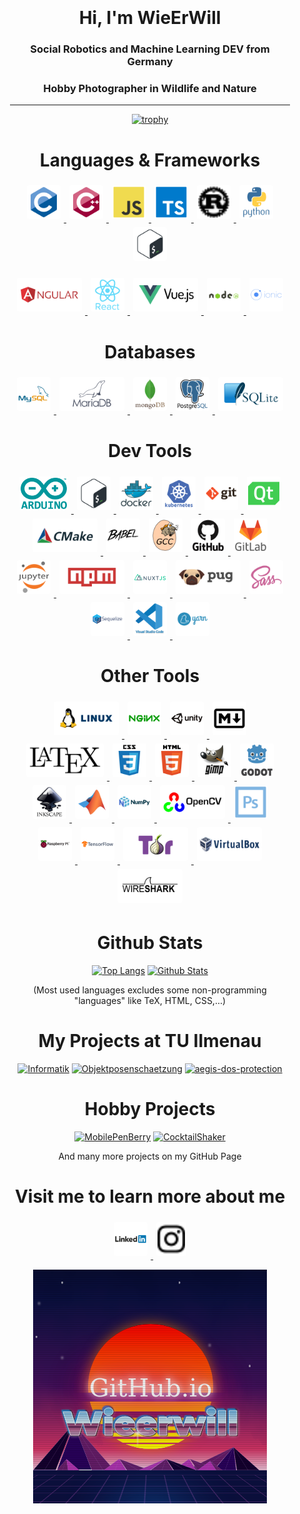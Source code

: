 <div align="center" style="text-align: center; margin: 1em; padding: 1em;" >

# Hi, I'm WieErWill
### Social Robotics and Machine Learning DEV from Germany
### Hobby Photographer in Wildlife and Nature
---
<div style="text-align:center; align: center; margin: auto; display: block;">

[![trophy](https://github-profile-trophy.vercel.app/?username=wieerwill&theme=darkhub&row=1&title=MultiLanguage,Repositories,Stars)](https://github.com/wieerwill)

</div>

# Languages & Frameworks
<a href="https://www.tutorialspoint.com/cprogramming" target="_blank"> <img src="assets/c.svg" alt="c" height="50" class="icon"/> </a> 
<a href="https://www.w3schools.com/cpp" target="_blank"> <img src="assets/cplusplus.svg" alt="cplusplus" height="50" class="icon"/> </a> 
<a href="https://www.w3schools.com/js" target="_blank"> <img src="assets/javascript.svg" alt="javascript" height="50" class="icon"/> </a> 
<a href="https://www.typescriptlang.org/" target="_blank"> <img src="assets/typescript.svg" alt="typescript" height="50" class="icon"/> </a> 
<a href="https://www.typescriptlang.org/" target="_blank"> <img src="assets/rust.svg" alt="rust" height="50" class="icon"/> </a> 
<a href="https://www.w3schools.com/python" target="_blank"> <img src="assets/python.svg" alt="python" height="50" class="icon"/> </a> 
<a href="https://linuxwiki.de/Bash" target="_blank"> <img src="assets/bash.svg" alt="bash" height="50" class="icon"/> </a> 

<a href="https://www.w3schools.com/angular/" target="_blank"> <img src="assets/angular.svg" alt="angular" height="50" class="icon"/> </a> 
<a href="https://www.w3schools.com/react/" target="_blank"> <img src="assets/react.svg" alt="react" height="50" class="icon"/> </a> 
<a href="https://vuejs.org/" target="_blank"> <img src="assets/vuejs.svg" alt="vuejs" height="50" class="icon"/> </a> 
<a href="https://www.w3schools.com/nodejs" target="_blank"> <img src="assets/nodejs.svg" alt="nodejs" height="50" class="icon"/> </a> 
<a href="https://ionicframework.com/" target="_blank"> <img src="assets/ionic.svg" alt="ionic" height="50" class="icon"/> </a> 


# Databases
<a href="https://www.mysql.com" target="_blank"> <img src="assets/mysql.svg" alt="mysql" height="50" class="icon"/> </a> 
<a href="https://www.mariadb.org" target="_blank"> <img src="assets/mariadb.svg" alt="mariadb" height="50" class="icon"/> </a> 
<a href="https://www.mongodb.com" target="_blank"> <img src="assets/mongodb.svg" alt="mongodb" height="50" class="icon"/> </a> 
<a href="https://www.postgresql.org" target="_blank"> <img src="assets/postgresql.svg" alt="postgresql" height="50" class="icon"/> </a> 
<a href="https://www.sqlite.org" target="_blank"> <img src="assets/sqlite.svg" alt="sqlite" height="50" class="icon"/> </a> 


# Dev Tools
<a href="https://www.arduino.cc/" target="_blank"> <img src="assets/arduino.svg" alt="arduino" height="50" class="icon"/> </a> 
<a href="https://www.gnu.org/software/bash/" target="_blank"> <img src="assets/bash.svg" alt="bash" height="50" class="icon"/> </a> 
<a href="https://www.docker.com/" target="_blank"> <img src="assets/docker.svg" alt="docker" height="50" class="icon"/> </a> 
<a href="https://kubernetes.io" target="_blank"> <img src="assets/kubernetes.svg" alt="kubernetes" height="50" class="icon"/> </a> 
<a href="https://git-scm.com/" target="_blank"> <img src="assets/git.svg" alt="git" height="50" class="icon"/> </a> 
<a href="https://www.qt.io/" target="_blank"> <img src="assets/qt.svg" alt="qt" height="50" class="icon"/> </a> 
<a href="https://cmake.org/" target="_blank"> <img src="assets/cmake.svg" alt="cmake" height="50" class="icon"/> </a> 
<a href="https://babeljs.io/" target="_blank"> <img src="assets/babeljs.svg" alt="babeljs" height="50" class="icon"/> </a> 
<a href="https://gcc.gnu.org/" target="_blank"> <img src="assets/gcc.svg" alt="gcc" height="50" class="icon"/> </a> 
<a href="https://www.github.com" target="_blank"> <img src="assets/github.svg" alt="github" height="50" class="icon"/> </a> 
<a href="https://about.gitlab.com/" target="_blank"> <img src="assets/gitlab.svg" alt="gitlab" height="50" class="icon"/> </a> 
<a href="https://jupyter.org/" target="_blank"> <img src="assets/jupyter.svg" alt="jupyter" height="50" class="icon"/> </a> 
<a href="https://npmjs.com" target="_blank"> <img src="assets/npmjs.svg" alt="npm" height="50" class="icon"/> </a> 
<a href="https://nuxtjs.org/" target="_blank"> <img src="assets/nuxtjs.svg" alt="nuxtjs" height="50" class="icon"/> </a> 
<a href="https://pugjs.org" target="_blank"> <img src="assets/pugjs.svg" alt="pugjs" height="50" class="icon"/> </a>
<a href="https://sass-lang.com/" target="_blank"> <img src="assets/sass.svg" alt="sass" height="50" class="icon"/> </a> 
<a href="https://sequelize.org/" target="_blank"> <img src="assets/sequelize.svg" alt="sequelize" height="50" class="icon"/> </a> 
<a href="https://code.visualstudio.com/" target="_blank"> <img src="assets/vscode.svg" alt="vscode" height="50" class="icon"/> </a> 
<a href="https://yarnpkg.com/" target="_blank"> <img src="assets/yarn.svg" alt="yarn" height="50" class="icon"/> </a> 

# Other Tools
<a href="https://www.linux.org/" target="_blank"> <img src="assets/linux.svg" alt="linux" height="50" class="icon"/> </a> 
<a href="https://www.nginx.com" target="_blank"> <img src="assets/nginx.svg" alt="nginx" height="50" class="icon"/> </a> 
<a href="https://unity.com/" target="_blank"> <img src="assets/unity.svg" alt="unity" height="50" class="icon"/> </a> 
<a href="https://markdown.de/" target="_blank"> <img src="assets/markdown.svg" alt="markdown" height="50" class="icon"/> </a> 
<a href="https://www.latex-project.org/get/" target="_blank"> <img src="assets/latex.svg" alt="unity" height="50" class="icon"/> </a> 
<a href="https://www.w3schools.com/css" target="_blank"> <img src="assets/css3.svg" alt="css3" height="50" class="icon"/> </a> 
<a href="https://www.w3schools.com/html" target="_blank"> <img src="assets/html5.svg" alt="html5" height="50" class="icon"/> </a> 
<a href="https://www.gimp.org/" target="_blank"> <img src="assets/gimp.svg" alt="gimp" height="50" class="icon"/> </a> 
<a href="https://godotengine.org/" target="_blank"> <img src="assets/godot.svg" alt="godot" height="50" class="icon"/> </a> 
<a href="https://inkscape.org/de/" target="_blank"> <img src="assets/inkscape.svg" alt="inkscape" height="50" class="icon"/> </a> 
<a href="https://de.mathworks.com/products/matlab.html" target="_blank"> <img src="assets/matlab.svg" alt="matlab" height="50" class="icon"/> </a> 
<a href="https://numpy.org/" target="_blank"> <img src="assets/numpy.svg" alt="numpy" height="50" class="icon"/> </a> 
<a href="https://opencv.org/" target="_blank"> <img src="assets/opencv.svg" alt="opencv" height="50" class="icon"/> </a> 
<a href="https://www.adobe.com/de/products/photoshop.html" target="_blank"> <img src="assets/photoshop.svg" alt="photoshop" height="50" class="icon"/> </a>
<a href="https://www.raspberrypi.org/" target="_blank"> <img src="assets/raspberrypi.svg" alt="raspberrypi" height="50" class="icon"/> </a> 
<a href="https://www.tensorflow.org/" target="_blank"> <img src="assets/tensorflow.svg" alt="tensorflow" height="50" class="icon"/> </a> 
<a href="https://www.torproject.org/" target="_blank"> <img src="assets/torproject.svg" alt="torproject" height="50" class="icon"/> </a> 
<a href="https://www.virtualbox.org/" target="_blank"> <img src="assets/virtualbox.svg" alt="virtualbox" height="50" class="icon"/> </a> 
<a href="https://www.wireshark.org/" target="_blank"> <img src="assets/wireshark.svg" alt="wireshark" height="50" class="icon"/> </a> 


# Github Stats
[![Top Langs](https://github-readme-stats.vercel.app/api/top-langs?username=wieerwill&show_icons=true&locale=en&layout=compact&langs_count=8&hide=tex,html,css,swift)](https://github.com/wieerwill)
[![Github Stats](https://github-readme-stats.vercel.app/api?username=wieerwill&show_icons=true&locale=en&hide=prs,issues)](https://github.com/wieerwill)

(Most used languages excludes some non-programming "languages" like TeX, HTML, CSS,...)

# My Projects at TU Ilmenau
[![Informatik](https://github-readme-stats.vercel.app/api/pin/?username=wieerwill&repo=informatik)](https://github.com/wieerwill/informatik) 
[![Objektposenschaetzung](https://github-readme-stats.vercel.app/api/pin/?username=wieerwill&repo=Objektposenschaetzung)](https://github.com/wieerwill/Objektposenschaetzung)
[![aegis-dos-protection](https://github-readme-stats.vercel.app/api/pin/?username=wieerwill&repo=aegis-dos-protection)](https://github.com/wieerwill/aegis-dos-protection)

# Hobby Projects
[![MobilePenBerry](https://github-readme-stats.vercel.app/api/pin/?username=wieerwill&repo=MobilePenBerry)](https://github.com/wieerwill/MobilePenBerry) 
[![CocktailShaker](https://github-readme-stats.vercel.app/api/pin/?username=wieerwill&repo=CocktailShaker-App)](https://github.com/wieerwill/[CocktailShaker-App](https://github.com/wieerwill/CocktailShaker-App))


And many more projects on my GitHub Page

# Visit me to learn more about me

<a href="https://linkedin.com/in/wieerwill" target="_blank"> <img src="assets/linkedin.svg" alt="LinkedIn" height="50" class="icon"/> </a> 
<a href="https://instagram.com/wieerwill" target="_blank"> <img src="assets/instagram.svg" alt="Instagram" height="50" class="icon"/> </a> 

[![Wieerwill](assets/wieerwill.png)](https://wieerwill.github.io)

</div>
<style>
.icon {
    padding: 2px;
    margin: 5px; 
    background-color: #fff; 
    border-radius: 4px;
}
</style>